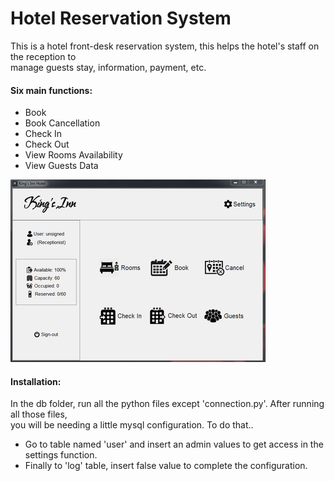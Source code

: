 # Hotel Reservation System

This is a hotel front-desk reservation system, this helps the hotel's staff on the reception to \
manage guests stay, information, payment, etc.

#### Six main functions:
- Book
- Book Cancellation
- Check In
- Check Out
- View Rooms Availability
- View Guests Data

![1]

[1]: assets/home.png

#### Installation:
In the db folder, run all the python files except 'connection.py'. After running all those files, \
you will be needing a little mysql configuration. To do that..

- Go to table named 'user' and insert an admin values to get access in the settings function.
- Finally to 'log' table, insert false value to complete the configuration.